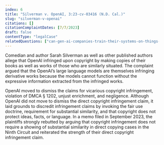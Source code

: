```yaml
---
index: 6
title: "Silverman v. OpenAI, 3:23-cv-03416 (N.D. Cal.)"
slug: "silverman-v-openai"
citations: []
citationComplaintDates: [7/7/2023]
draft: false 
contentType: "legalCase"
relatedQuestions: ["can-gen-ai-companies-train-their-systems-on-things-i-made"]
---
```

Comedian and author Sarah Silverman as well as other published authors allege that OpenAI infringed upon copyright by making copies of their books as well as works of those who are similarly situated. The complaint argued that the OpenAI’s large language models are themselves infringing derivative works because the models cannot function without the expressive information extracted from the infringed works. 

OpenAI moved to dismiss the claims for vicarious copyright infringement, violation of DMCA § 1202, unjust enrichment, and negligence. Although OpenAI did not move to dismiss the direct copyright infringement claim, it laid grounds to discredit infringement claims by invoking the fair use doctrine, requirement for substantial similarity, and that copyright does not protect ideas, facts, or language. In a memo filed in September 2023, the plaintiffs strongly rebutted by arguing that copyright infringement does not require a showing of substantial similarity in direct copying cases in the Ninth Circuit and reiterated the strength of their direct copyright infringement claim.

